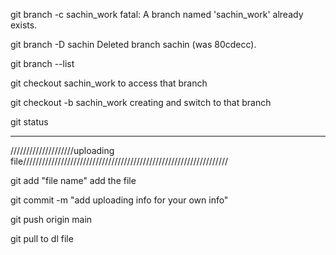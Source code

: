 git branch -c sachin_work		fatal: A branch named 'sachin_work' already exists.

git branch -D sachin			Deleted branch sachin (was 80cdecc).

git branch --list

git checkout  sachin_work 		to access that branch 


git checkout -b sachin_work		creating and switch to that branch 


 git status




___________________________________________________________________________________________________
////////////////////uploading file/////////////////////////////////////////////////////////////////

git add "file name" 							add the file 

git commit -m "add uploading info for your own info"

git push origin main


git pull 								to dl file 


